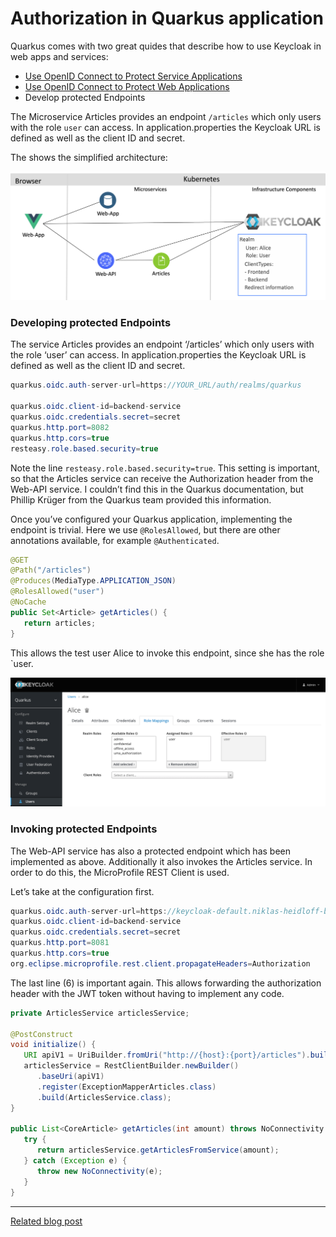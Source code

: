 # Authorization in Quarkus application

Quarkus comes with two great quides that describe how to use Keycloak in web apps and services:

* [Use OpenID Connect to Protect Service Applications](https://quarkus.io/guides/security-openid-connect)
* [Use OpenID Connect to Protect Web Applications](https://quarkus.io/guides/security-openid-connect-web-authentication)
* Develop protected Endpoints

The Microservice Articles provides an endpoint `/articles` which only users with the role `user` can access. In application.properties the Keycloak URL is defined as well as the client ID and secret.

The shows the simplified architecture:

![](../../images/architecture-auth.png)

### Developing protected Endpoints

The service Articles provides an endpoint ‘/articles’ which only users with the role ‘user’ can access. In application.properties the Keycloak URL is defined as well as the client ID and secret.

```Java
quarkus.oidc.auth-server-url=https://YOUR_URL/auth/realms/quarkus

quarkus.oidc.client-id=backend-service
quarkus.oidc.credentials.secret=secret
quarkus.http.port=8082
quarkus.http.cors=true
resteasy.role.based.security=true
```

Note the line `resteasy.role.based.security=true`. This setting is important, so that the Articles service can receive the Authorization header from the Web-API service. I couldn’t find this in the Quarkus documentation, but Phillip Krüger from the Quarkus team provided this information.

Once you’ve configured your Quarkus application, implementing the endpoint is trivial. Here we use `@RolesAllowed`, but there are other annotations available, for example `@Authenticated`.

```Java
@GET
@Path("/articles")
@Produces(MediaType.APPLICATION_JSON)
@RolesAllowed("user")
@NoCache
public Set<Article> getArticles() {
   return articles;
}
```

This allows the test user Alice to invoke this endpoint, since she has the role `user.

![](../../images/authorization-keycloak-java-01.png)

### Invoking protected Endpoints

The Web-API service has also a protected endpoint which has been implemented as above. Additionally it also invokes the Articles service. In order to do this, the MicroProfile REST Client is used.

Let’s take at the configuration first.

```Java
quarkus.oidc.auth-server-url=https://keycloak-default.niklas-heidloff-b3c-4x16-162e406f043e20da9b0ef0731954a894-0000.us-south.containers.appdomain.cloud/auth/realms/quarkus
quarkus.oidc.client-id=backend-service
quarkus.oidc.credentials.secret=secret
quarkus.http.port=8081
quarkus.http.cors=true
org.eclipse.microprofile.rest.client.propagateHeaders=Authorization
```

The last line (6) is important again. This allows forwarding the authorization header with the JWT token without having to implement any code.

```Java
private ArticlesService articlesService;

@PostConstruct
void initialize() {
   URI apiV1 = UriBuilder.fromUri("http://{host}:{port}/articles").build(articlesHost, articlesPort);
   articlesService = RestClientBuilder.newBuilder()
      .baseUri(apiV1)
      .register(ExceptionMapperArticles.class)
      .build(ArticlesService.class);
}

public List<CoreArticle> getArticles(int amount) throws NoConnectivity {
   try {
      return articlesService.getArticlesFromService(amount);
   } catch (Exception e) {
      throw new NoConnectivity(e);
   }
}
```

---

[Related blog post](http://heidloff.net/article/security-quarkus-applications-keycloak)
